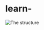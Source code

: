 # learn-

![The structure](https://github.com/ImMohammadHosseini/incremental-learning/tree/main/images/1.png "I'm a title")


